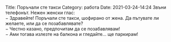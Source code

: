 Title: Поръчали сте такси
Category: работа
Date: 2021-03-24-14:24
Звъни телефонът. Нежен женски глас:  
&minus; Здравейте! Поръчали сте такси, шофирано от жена. Да пътувате ли желаете, или да се позабавлявате?   
&minus; Честно казано, предпочитам да се позабавлявам!  
&minus; Ами тогава излезте на балкона и гледайте... ще паркирам!